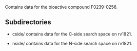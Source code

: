 Contains data for the bioactive compound F0239-0256.

## Subdirectories

- cside/ contains data for the C-side search space on rv1821.

- nside/ contains data for the N-side search space on rv1821.

